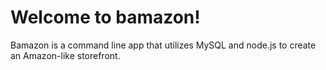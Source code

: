 #  Welcome to bamazon!

Bamazon is a command line app that utilizes MySQL and node.js to create an Amazon-like storefront.